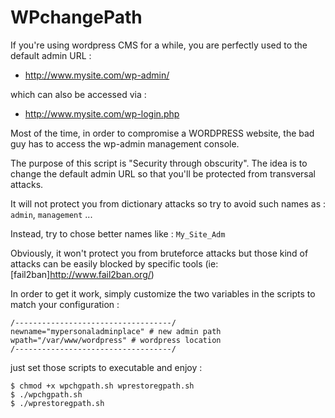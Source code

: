 WPchangePath
============

If you're using wordpress CMS for a while, you are perfectly used to the default admin URL :
- http://www.mysite.com/wp-admin/

which can also be accessed via :
- http://www.mysite.com/wp-login.php

Most of the time, in order to compromise a WORDPRESS website, the bad guy has to access the wp-admin management console.

The purpose of this script is "Security through obscurity". The idea is to change the default admin URL so that you'll be protected from transversal attacks.

It will not protect you from dictionary attacks so try to avoid such names as : ``admin``, ``management`` ...

Instead, try to chose better names like : ``My_Site_Adm``

Obviously, it won't protect you from bruteforce attacks but those kind of attacks can be easily blocked by specific tools (ie:[fail2ban]http://www.fail2ban.org/)

In order to get it work, simply customize the two variables in the scripts to match your configuration :

    /-----------------------------------/
    newname="mypersonaladminplace" # new admin path
    wpath="/var/www/wordpress" # wordpress location
    /-----------------------------------/

just set those scripts to executable and enjoy :

    $ chmod +x wpchgpath.sh wprestoregpath.sh
    $ ./wpchgpath.sh
    $ ./wprestoregpath.sh

